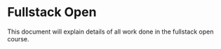# Fullstack Open

This document will explain details of all work done in the fullstack open course.
